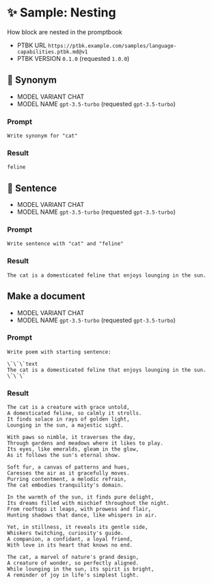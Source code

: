 # ✨ Sample: Nesting

How block are nested in the promptbook

-   PTBK URL `https://ptbk.example.com/samples/language-capabilities.ptbk.md@v1`
-   PTBK VERSION `0.1.0` (requested `1.0.0`)

## 💬 Synonym

-   MODEL VARIANT CHAT
-   MODEL NAME `gpt-3.5-turbo` (requested `gpt-3.5-turbo`)

### Prompt

```
Write synonym for "cat"
```

### Result

```
feline
```

## 💬 Sentence

-   MODEL VARIANT CHAT
-   MODEL NAME `gpt-3.5-turbo` (requested `gpt-3.5-turbo`)

### Prompt

```
Write sentence with "cat" and "feline"
```

### Result

```
The cat is a domesticated feline that enjoys lounging in the sun.
```

## Make a document

-   MODEL VARIANT CHAT
-   MODEL NAME `gpt-3.5-turbo` (requested `gpt-3.5-turbo`)

### Prompt

```
Write poem with starting sentence:

\`\`\`text
The cat is a domesticated feline that enjoys lounging in the sun.
\`\`\`
```

### Result

```
The cat is a creature with grace untold,
A domesticated feline, so calmly it strolls.
It finds solace in rays of golden light,
Lounging in the sun, a majestic sight.

With paws so nimble, it traverses the day,
Through gardens and meadows where it likes to play.
Its eyes, like emeralds, gleam in the glow,
As it follows the sun's eternal show.

Soft fur, a canvas of patterns and hues,
Caresses the air as it gracefully moves.
Purring contentment, a melodic refrain,
The cat embodies tranquility's domain.

In the warmth of the sun, it finds pure delight,
Its dreams filled with mischief throughout the night.
From rooftops it leaps, with prowess and flair,
Hunting shadows that dance, like whispers in air.

Yet, in stillness, it reveals its gentle side,
Whiskers twitching, curiosity's guide.
A companion, a confidant, a loyal friend,
With love in its heart that knows no end.

The cat, a marvel of nature's grand design,
A creature of wonder, so perfectly aligned.
While lounging in the sun, its spirit is bright,
A reminder of joy in life's simplest light.
```
